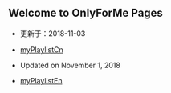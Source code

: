 ## Welcome to OnlyForMe Pages

- 更新于：2018-11-03
- [myPlaylistCn](https://tvplayersupport.github.io/OnlyForMe/myPlaylistCn.txt.zip) 

- Updated on November 1, 2018
- [myPlaylistEn](https://tvplayersupport.github.io/OnlyForMe/myPlaylistEn.txt.zip) 

